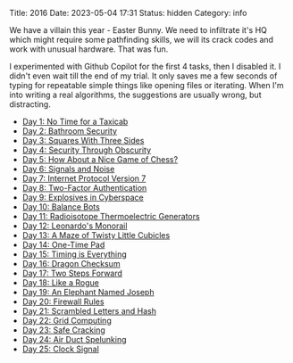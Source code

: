 Title: 2016
Date: 2023-05-04 17:31
Status: hidden
Category: info

We have a villain this year - Easter Bunny. We need to infiltrate
it's HQ which might require some pathfinding skills, we will its
crack codes and work with unusual hardware. That was fun.

I experimented with Github Copilot for the first 4 tasks, then
I disabled it. I didn't even wait till the end of my trial.
It only saves me a few seconds of typing for repeatable simple
things like opening files or iterating. When I'm into writing
a real algorithms, the suggestions are usually wrong, but 
distracting.

- [Day 1: No Time for a Taxicab]({filename}2016/01-taxi.md)
- [Day 2: Bathroom Security]({filename}2016/02-bathroom.md)
- [Day 3: Squares With Three Sides]({filename}2016/03-squares.md)
- [Day 4: Security Through Obscurity]({filename}2016/04-obscurity.md)
- [Day 5: How About a Nice Game of Chess?]({filename}2016/)
- [Day 6: Signals and Noise]({filename}2016/)
- [Day 7: Internet Protocol Version 7]({filename}2016/)
- [Day 8: Two-Factor Authentication]({filename}2016/)
- [Day 9: Explosives in Cyberspace]({filename}2016/09-explosives.md)
- [Day 10: Balance Bots]({filename}2016/)
- [Day 11: Radioisotope Thermoelectric Generators]({filename}2016/)
- [Day 12: Leonardo's Monorail]({filename}2016/)
- [Day 13: A Maze of Twisty Little Cubicles]({filename}2016/13-maze.md)
- [Day 14: One-Time Pad]({filename}2016/14-pad.md)
- [Day 15: Timing is Everything]({filename}2016/15-timing.md)
- [Day 16: Dragon Checksum]({filename}2016/)
- [Day 17: Two Steps Forward]({filename}2016/)
- [Day 18: Like a Rogue]({filename}2016/)
- [Day 19: An Elephant Named Joseph]({filename}2016/)
- [Day 20: Firewall Rules]({filename}2016/)
- [Day 21: Scrambled Letters and Hash]({filename}2016/)
- [Day 22: Grid Computing]({filename}2016/)
- [Day 23: Safe Cracking]({filename}2016/)
- [Day 24: Air Duct Spelunking]({filename}2016/)
- [Day 25: Clock Signal]({filename}2016/)